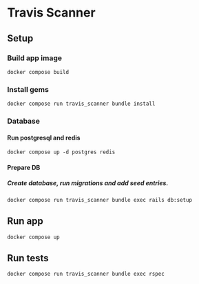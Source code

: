 # Travis Scanner

## Setup

### Build app image
```
docker compose build
```

### Install gems
```
docker compose run travis_scanner bundle install
```

### Database
#### Run postgresql and redis
```
docker compose up -d postgres redis
```

#### Prepare DB
##### Create database, run migrations and add seed entries.
```
docker compose run travis_scanner bundle exec rails db:setup
```

## Run app
```
docker compose up
```

## Run tests
```
docker compose run travis_scanner bundle exec rspec
```
